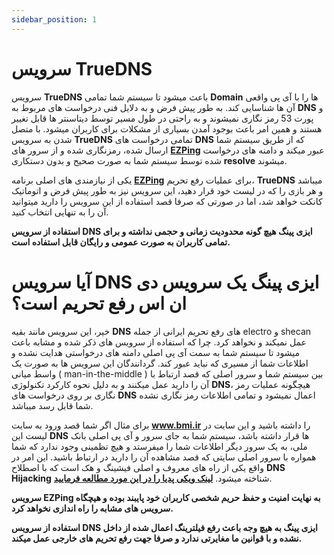 ```yaml
---
sidebar_position: 1
---
```


# سرویس TrueDNS


سرویس **TrueDNS** باعث میشود تا سیستم شما تمامی **Domain** ها را با آی پی واقعی آن ها شناسایی کند. به طور پیش فرض و به دلایل فنی درخواست های مربوط به **DNS** و پورت 53 رمز نگاری نمیشوند و به راحتی در طول مسیر توسط دیتاسنتر ها قابل تغییر هستند و همین امر باعث بوجود آمدن بسیاری از مشکلات برای کاربران میشود.
با متصل شدن به سرویس **TrueDNS** تمامی درخواست های **DNS** که از طریق سیستم شما ارسال شده، رمزنگاری شده و از سرور های **[EZPing](https://ezping.ir/)** عبور میکند و دامنه های درخواست شده توسط سیستم شما به صورت صحیح و بدون دستکاری **resolve** میشوند.

یکی از نیازمندی های اصلی برنامه **[EZPing](https://ezping.ir/)** برای عملیات رفع تحریم، **TrueDNS** میباشد و هر بازی را که در لیست خود قرار دهید، این سرویس نیز به طور پیش فرض و اتوماتیک کانکت خواهد شد، اما در صورتی که صرفا قصد استفاده از این سرویس را دارید میتوانید آن را به تنهایی انتخاب کنید.


**استفاده از سرویس DNS ایزی پینگ هیچ گونه محدودیت زمانی و حجمی نداشته و برای تمامی کاربران به صورت عمومی و رایگان قابل استفاده است.**







# آیا سرویس DNS ایزی پینگ یک سرویس دی ان اس رفع تحریم است؟


خیر، این سرویس مانند بقیه **DNS** های رفع تحریم ایرانی از جمله electro و shecan عمل نمیکند و نخواهد کرد. چرا که استفاده از سرویس های ذکر شده و مشابه باعث میشود تا سیستم شما به سمت آی پی اصلی دامنه های درخواستی هدایت نشده و اطلاعات شما از مسیری که نباید عبور کند. گردانندگان این سرویس ها به صورت یک واسط میانی ( man-in-the-middle ) بین سیستم شما و سرور اصلی که قصد ارتباط با آن را دارید عمل میکنند و به دلیل نحوه کارکرد تکنولوژی **DNS**، هیچگونه عملیات رمز نگاری بر روی درخواست های **DNS** اعمال نمیشود و تمامی اطلاعات رمز نگاری نشده شما قابل رسد میباشد.

برای مثال اگر شما قصد ورود به سایت **www.bmi.ir** را داشته باشید و این سایت در لیست این **DNS** ها قرار داشته باشد، سیستم شما به جای سرور و آی پی اصلی بانک ملی، به یک سرور دیگر اطلاعات شما را میفرستد و هیچ تظمینی وجود ندارد که شما همواره با سرور اصلی سایتی که قصد مشاهده آن را دارید در ارتباط باشید. این امر در واقع یکی از راه های معروف و اصلی فیشینگ و هک است که با اصطلاح **DNS Hijacking** شناخته میشود.
[**لینک ویکی پدیا را در این مورد مطالعه فرمایید**](https://en.wikipedia.org/wiki/DNS_hijacking).

**سرویس EZPing به نهایت امنیت و حفظ حریم شخصی کاربران خود پایبند بوده و هیچگاه سرویس های مشابه را راه اندازی نخواهد کرد.**

**استفاده از سرویس DNS ایزی پینگ به هیچ وجه باعث رفع فیلترینگ اعمال شده از داخل نشده و با قوانین ما مغایرتی ندارد و صرفا جهت رفع تحریم های خارجی عمل میکند.**
